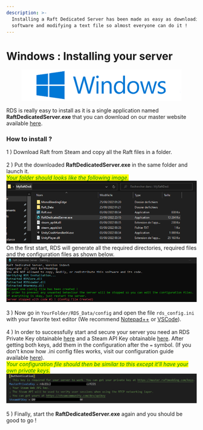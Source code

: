 ```yaml
---
description: >-
  Installing a Raft Dedicated Server has been made as easy as downloading the
  software and modifying a text file so almost everyone can do it !
---
```


# Windows : Installing your server

<figure><img src="../.gitbook/assets/windows.png" alt=""><figcaption></figcaption></figure>

RDS is really easy to install as it is a single application named **RaftDedicatedServer.exe** that you can download on our master website available [here](https://master.raftmodding.com/).

### How to install ?

1 ) Download Raft from Steam and copy all the Raft files in a folder.\
\
2 ) Put the downloaded **RaftDedicatedServer.exe** in the same folder and launch it.\
_<mark style="color:green;">Your folder should looks like the following image.</mark>_\
![](../.gitbook/assets/raftdedi.PNG)\
On the first start, RDS will generate all the required directories, required files and the configuration files as shown below.\
![](../.gitbook/assets/1.png)\
\
3 ) Now go in `YourFolder/RDS_Data/config` and open the file `rds_config.ini` with your favorite text editor (We recommend [Notepad++](https://notepad-plus-plus.org/downloads/) or [VSCode](https://code.visualstudio.com/)).\
\
4 ) In order to successfully start and secure your server you need an RDS Private Key obtainable [here](https://master.raftmodding.com/keys) and a Steam API Key obtainable [here](https://steamcommunity.com/dev/apikey). After getting both keys, add them in the configuration after the `=` symbol. (If you don't know how .ini config files works, visit our configuration guide available [here](configuring-your-server.md)).\
_<mark style="color:green;">Your configuration file should then be similar to this except it'll have your own private keys.</mark>_![](../.gitbook/assets/config.PNG)\
\
5 ) Finally, start the **RaftDedicatedServer.exe** again and you should be good to go !


